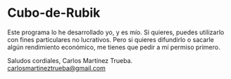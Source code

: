 # Cubo-de-Rubik

Este programa lo he desarrollado yo, y es mío. Si quieres, puedes utilizarlo con fines particulares no lucrativos. Pero si quieres difundirlo o sacarle algún rendimiento económico, me tienes que pedir a mí permiso primero.

Saludos cordiales,
Carlos Martínez Trueba.
carlosmartineztrueba@gmail.com
